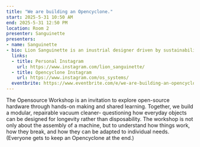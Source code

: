 ```yaml
---
title: "We are building an Opencyclone."
start: 2025-5-31 10:50 AM
end: 2025-5-31 12:50 PM
location: Room 2
presenter: Sanguinette
presenters:
- name: Sanguinette
- bio: Lion Sanguinette is an inustrial designer driven by sustainability, open-source principles, and accessible design. He focuses on creating products that are repairable, adaptable, and resource-efficient, aiming to challenge traditionel consumer habits.
  links:
  - title: Personal Instagram
    url: https://www.instagram.com/lion_sanguinette/
  - title: Opencyclone Instagram
    url: https://www.instagram.com/os_systems/
  eventbrite: https://www.eventbrite.com/e/we-are-building-an-opencyclone-vacuum-cleaner-tickets-1288735826549?aff=oddtdtcreator
---
```


The Opensource Workshop is an invitation to explore open-source hardware through hands-on making and shared learning. Together, we build a modular, repairable vacuum cleaner- questioning how everyday objects can be designed for longevity rather than disposability. 
The workshop is not only about the assembly of a machine, but to understand how things work, how they break, and how they can be adapted to individual needs.
(Everyone gets to keep an Opencyclone at the end.)

